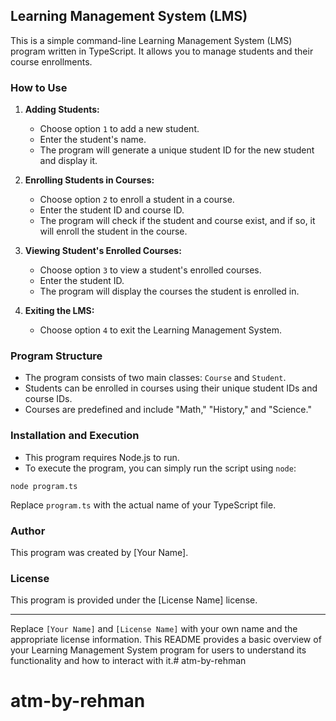 ##      Learning Management System (LMS)

This is a simple command-line Learning Management System (LMS) program written in TypeScript. It allows you to manage students and their course enrollments.

### How to Use

1. **Adding Students:**
   - Choose option `1` to add a new student.
   - Enter the student's name.
   - The program will generate a unique student ID for the new student and display it.

2. **Enrolling Students in Courses:**
   - Choose option `2` to enroll a student in a course.
   - Enter the student ID and course ID.
   - The program will check if the student and course exist, and if so, it will enroll the student in the course.

3. **Viewing Student's Enrolled Courses:**
   - Choose option `3` to view a student's enrolled courses.
   - Enter the student ID.
   - The program will display the courses the student is enrolled in.

4. **Exiting the LMS:**
   - Choose option `4` to exit the Learning Management System.

### Program Structure

- The program consists of two main classes: `Course` and `Student`.
- Students can be enrolled in courses using their unique student IDs and course IDs.
- Courses are predefined and include "Math," "History," and "Science."

### Installation and Execution

- This program requires Node.js to run.
- To execute the program, you can simply run the script using `node`:

```shell
node program.ts
```

Replace `program.ts` with the actual name of your TypeScript file.

### Author

This program was created by [Your Name].

### License

This program is provided under the [License Name] license.

---

Replace `[Your Name]` and `[License Name]` with your own name and the appropriate license information. This README provides a basic overview of your Learning Management System program for users to understand its functionality and how to interact with it.# atm-by-rehman
# atm-by-rehman
